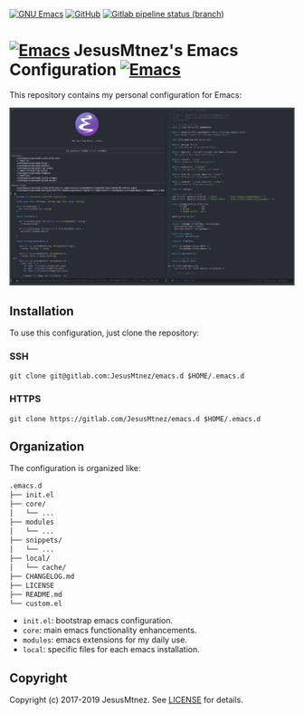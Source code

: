 [comment]: # (Start Badges)

[![GNU Emacs](https://img.shields.io/badge/GNU%20Emacs-25.3%20%2F%2026.1-blue.svg)](https://www.gnu.org/software/emacs/) [![GitHub](https://img.shields.io/github/license/JesusMtnez/emacs.d.svg)](/LICENSE) [![Gitlab pipeline status (branch)](https://img.shields.io/gitlab/pipeline/JesusMtnez/emacs.d/master.svg)](https://gitlab.com/JesusMtnez/emacs.d/pipelines)

[comment]: # (End Badges)

# [![Emacs](http://i.imgur.com/TANBZR2.png)]() JesusMtnez's Emacs Configuration [![Emacs](http://i.imgur.com/TANBZR2.png)]()

This repository contains my personal configuration for Emacs:

[![Emacs Preview](/assets/2019-01-25.png)](/assets/2019-01-25.png)

## Installation ##

To use this configuration, just clone the repository:

### SSH ###

```shell
git clone git@gitlab.com:JesusMtnez/emacs.d $HOME/.emacs.d
```

### HTTPS ###

```shell
git clone https://gitlab.com/JesusMtnez/emacs.d $HOME/.emacs.d
```

## Organization

The configuration is organized like:

```
.emacs.d
├── init.el
├── core/
│   └── ...
├── modules
│   └── ...
├── snippets/
│   └── ...
├── local/
│   └── cache/
├── CHANGELOG.md
├── LICENSE
├── README.md
└── custom.el
```

- `init.el`: bootstrap emacs configuration.
- `core`: main emacs functionality enhancements.
- `modules`: emacs extensions for my daily use.
- `local`: specific files for each  emacs installation.

## Copyright

Copyright (c) 2017-2019 JesusMtnez. See [LICENSE](/LICENSE) for details.
